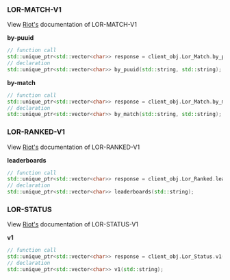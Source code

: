 ### LOR-MATCH-V1

View [Riot's](https://developer.riotgames.com/apis#lor-match-v1) documentation of LOR-MATCH-V1

**by-puuid**
```cpp
// function call
std::unique_ptr<std::vector<char>> response = client_obj.Lor_Match.by_puuid("<routing>", "<puuid>");
// declaration
std::unique_ptr<std::vector<char>> by_puuid(std::string, std::string);
```
**by-match**
```cpp
// function call
std::unique_ptr<std::vector<char>> response = client_obj.Lor_Match.by_match("<routing>", "<match-id");
// declaration
std::unique_ptr<std::vector<char>> by_match(std::string, std::string);
```
### LOR-RANKED-V1

View [Riot's](https://developer.riotgames.com/apis#lor-ranked-v1) documentation of LOR-RANKED-V1

**leaderboards**
```cpp
// function call
std::unique_ptr<std::vector<char>> response = client_obj.Lor_Ranked.leaderboards("<routing>");
// declaration
std::unique_ptr<std::vector<char>> leaderboards(std::string);
```

### LOR-STATUS

View [Riot's](https://developer.riotgames.com/apis#lor-status-v1) documentation of LOR-STATUS-V1

**v1**
```cpp
// function call
std::unique_ptr<std::vector<char>> response = client_obj.Lor_Status.v1("<routing>");
// declaration
std::unique_ptr<std::vector<char>> v1(std::string);
